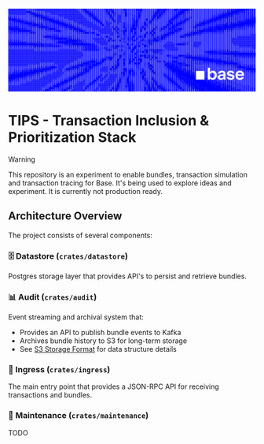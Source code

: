 ![Base](./docs/logo.png)

# TIPS - Transaction Inclusion & Prioritization Stack

> [!WARNING]
> This repository is an experiment to enable bundles, transaction simulation and transaction tracing for Base. 
> It's being used to explore ideas and experiment. It is currently not production ready.

## Architecture Overview

The project consists of several components:

### 🗄️ Datastore (`crates/datastore`)
Postgres storage layer that provides API's to persist and retrieve bundles.

### 📊 Audit (`crates/audit`)
Event streaming and archival system that:
- Provides an API to publish bundle events to Kafka
- Archives bundle history to S3 for long-term storage
- See [S3 Storage Format](docs/AUDIT_S3_FORMAT.md) for data structure details

### 🔌 Ingress (`crates/ingress`)
The main entry point that provides a JSON-RPC API for receiving transactions and bundles.

### 🔨 Maintenance (`crates/maintenance`)
TODO
